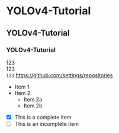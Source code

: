 # YOLOv4-Tutorial
## YOLOv4-Tutorial
### YOLOv4-Tutorial
123   
123   
`123`
https://github.com/settings/repositories  
* Item 1
* Item 2
  * Item 2a
  * Item 2b
- [x] This is a complete item
- [ ] This is an incomplete item
